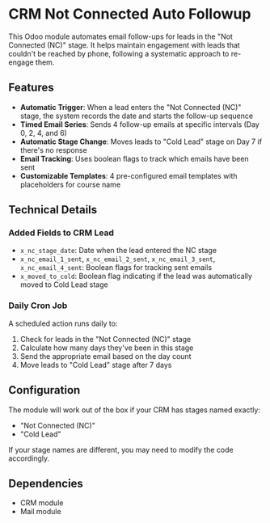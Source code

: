 # CRM Not Connected Auto Followup

This Odoo module automates email follow-ups for leads in the "Not Connected (NC)" stage. It helps maintain engagement with leads that couldn't be reached by phone, following a systematic approach to re-engage them.

## Features

- **Automatic Trigger**: When a lead enters the "Not Connected (NC)" stage, the system records the date and starts the follow-up sequence
- **Timed Email Series**: Sends 4 follow-up emails at specific intervals (Day 0, 2, 4, and 6)
- **Automatic Stage Change**: Moves leads to "Cold Lead" stage on Day 7 if there's no response
- **Email Tracking**: Uses boolean flags to track which emails have been sent
- **Customizable Templates**: 4 pre-configured email templates with placeholders for course name

## Technical Details

### Added Fields to CRM Lead

- `x_nc_stage_date`: Date when the lead entered the NC stage
- `x_nc_email_1_sent`, `x_nc_email_2_sent`, `x_nc_email_3_sent`, `x_nc_email_4_sent`: Boolean flags for tracking sent emails
- `x_moved_to_cold`: Boolean flag indicating if the lead was automatically moved to Cold Lead stage

### Daily Cron Job

A scheduled action runs daily to:
1. Check for leads in the "Not Connected (NC)" stage
2. Calculate how many days they've been in this stage
3. Send the appropriate email based on the day count
4. Move leads to "Cold Lead" stage after 7 days

## Configuration

The module will work out of the box if your CRM has stages named exactly:
- "Not Connected (NC)"
- "Cold Lead"

If your stage names are different, you may need to modify the code accordingly.

## Dependencies

- CRM module
- Mail module
